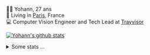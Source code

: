<p>
  👨🏻 <bold>Yohann</bold>, 27 ans<br/>
  💼 Living in <a href="https://www.google.com/maps?q=paris">Paris</a>, France<br/>
  💻 Computer Vision Engineer and Tech Lead at <a href="https://trayvisor.com/">Trayvisor</a><br/>
</p>

<a href="https://github.com/anuraghazra/github-readme-stats"><img align="center" src="https://github-readme-stats-go94hl40s-yohann84l.vercel.app//api?username=yohann84L&show_icons=true&include_all_commits=true" alt="Yohann's github stats" /> </a>


<details>
  <summary>Some stats ...</summary><br/>
  

<!--START_SECTION:waka-->
![Code Time](http://img.shields.io/badge/Code%20Time-1%2C036%20hrs%2018%20mins-blue)

![Profile Views](http://img.shields.io/badge/Profile%20Views-0-blue)

**🐱 My GitHub Data** 

> 📦 440.7 kB Used in GitHub's Storage 
 > 
> 🏆 128 Contributions in the Year 2024
 > 
> 🚫 Not Opted to Hire
 > 
> 📜 25 Public Repositories 
 > 
> 🔑 21 Private Repositories 
 > 
**I'm an Early 🐤** 

```text
🌞 Morning                14228 commits       ████████░░░░░░░░░░░░░░░░░   31.76 % 
🌆 Daytime                25324 commits       ██████████████░░░░░░░░░░░   56.53 % 
🌃 Evening                5073 commits        ███░░░░░░░░░░░░░░░░░░░░░░   11.33 % 
🌙 Night                  169 commits         ░░░░░░░░░░░░░░░░░░░░░░░░░   00.38 % 
```
📅 **I'm Most Productive on Wednesday** 

```text
Monday                   8081 commits        █████░░░░░░░░░░░░░░░░░░░░   18.04 % 
Tuesday                  8216 commits        █████░░░░░░░░░░░░░░░░░░░░   18.34 % 
Wednesday                10039 commits       ██████░░░░░░░░░░░░░░░░░░░   22.41 % 
Thursday                 9436 commits        █████░░░░░░░░░░░░░░░░░░░░   21.07 % 
Friday                   8268 commits        █████░░░░░░░░░░░░░░░░░░░░   18.46 % 
Saturday                 252 commits         ░░░░░░░░░░░░░░░░░░░░░░░░░   00.56 % 
Sunday                   502 commits         ░░░░░░░░░░░░░░░░░░░░░░░░░   01.12 % 
```


📊 **This Week I Spent My Time On** 

```text
🕑︎ Time Zone: Europe/Paris

💬 Programming Languages: 
Python                   3 hrs 17 mins       █████████░░░░░░░░░░░░░░░░   35.26 % 
TypeScript               2 hrs 20 mins       ██████░░░░░░░░░░░░░░░░░░░   25.08 % 
YAML                     1 hr 32 mins        ████░░░░░░░░░░░░░░░░░░░░░   16.57 % 
Markdown                 1 hr 8 mins         ███░░░░░░░░░░░░░░░░░░░░░░   12.27 % 
yarn.lock                18 mins             █░░░░░░░░░░░░░░░░░░░░░░░░   03.34 % 

🔥 Editors: 
WebStorm                 3 hrs 43 mins       ██████████░░░░░░░░░░░░░░░   40.02 % 
PyCharm                  3 hrs 27 mins       █████████░░░░░░░░░░░░░░░░   37.16 % 
VS Code                  2 hrs 7 mins        ██████░░░░░░░░░░░░░░░░░░░   22.82 % 

💻 Operating System: 
Mac                      9 hrs 19 mins       █████████████████████████   100.00 % 
```

**I Mostly Code in Python** 

```text
Python                   24 repos            █████████████░░░░░░░░░░░░   53.33 % 
Jupyter Notebook         5 repos             ███░░░░░░░░░░░░░░░░░░░░░░   11.11 % 
JavaScript               3 repos             ██░░░░░░░░░░░░░░░░░░░░░░░   06.67 % 
HTML                     2 repos             █░░░░░░░░░░░░░░░░░░░░░░░░   04.44 % 
Shell                    1 repo              █░░░░░░░░░░░░░░░░░░░░░░░░   02.22 % 
```




 Last Updated on 10/02/2024 00:27:09 UTC
<!--END_SECTION:waka-->
